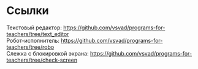 # Ссылки
Текстовый редактор: https://github.com/vsvad/programs-for-teachers/tree/text_editor  
Робот-исполнитель: https://github.com/vsvad/programs-for-teachers/tree/robo  
Слежка с блокировкой экрана: https://github.com/vsvad/programs-for-teachers/tree/check-screen  
